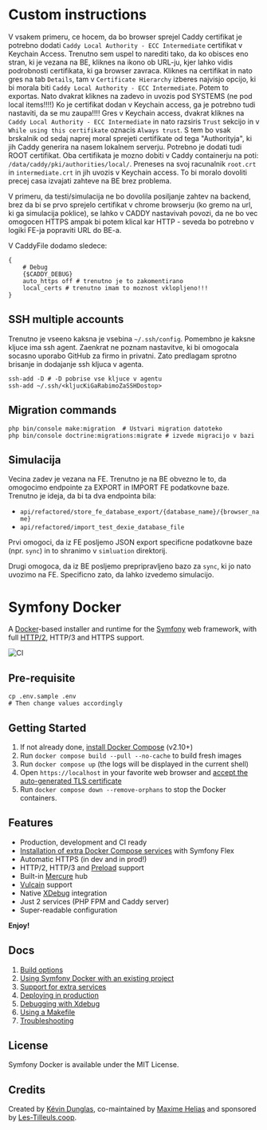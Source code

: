 # Custom instructions

V vsakem primeru, ce hocem, da bo browser sprejel Caddy certifikat je potrebno dodati `Caddy Local Authority - ECC Intermediate`
certifikat v Keychain Access. Trenutno sem uspel to narediti tako, da ko obisces eno stran, ki je vezana na BE,
kliknes na ikono ob URL-ju, kjer lahko vidis podrobnosti certifikata, ki ga browser zavraca.
Kliknes na certifikat in nato gres na tab `Details`, tam v `Certificate Hierarchy` izberes najvisjo opcijo, ki bi morala
biti `Caddy Local Authority - ECC Intermediate`. Potem to exportas. Nato dvakrat kliknes na zadevo in uvozis pod SYSTEMS (ne pod local items!!!!)
Ko je certifikat dodan v Keychain access, ga je potrebno tudi nastaviti, da se mu zaupa!!!!
Gres v Keychain access, dvakrat kliknes na `Caddy Local Authority - ECC Intermediate` in nato razsiris
`Trust` sekcijo in v `While using this certifikate` oznacis `Always trust`. S tem bo vsak brskalnik od sedaj naprej
moral sprejeti certifikate od tega "Authorityja", ki jih Caddy generira na nasem lokalnem serverju.
Potrebno je dodati tudi ROOT certifikat. Oba certifikata je mozno dobiti v Caddy containerju na poti:
`/data/caddy/pki/authorities/local/`. Preneses na svoj racunalnik `root.crt` in `intermediate.crt` in jih uvozis
v Keychain access. To bi moralo dovoliti precej casa izvajati zahteve na BE brez problema.

V primeru, da testi/simulacija ne bo dovolila posiljanje zahtev na backend, brez da bi se prvo sprejelo certifikat v 
chrome browserju (ko gremo na url, ki ga simulacija poklice), se lahko v CADDY nastavivah povozi, da ne bo vec
omogocen HTTPS ampak bi potem klical kar HTTP - seveda bo potrebno v logiki FE-ja popraviti URL do BE-a.

V CaddyFile dodamo sledece:
```
{
    # Debug
    {$CADDY_DEBUG}
    auto_https off # trenutno je to zakomentirano
    local_certs # trenutno imam to moznost vklopljeno!!!
}
```

## SSH multiple accounts
Trenutno je vseeno kaksna je vsebina `~/.ssh/config`. Pomembno je kaksne kljuce ima ssh agent. Zaenkrat ne poznam
nastavitve, ki bi omogocala socasno uporabo GitHub za firmo in privatni. Zato predlagam sprotno brisanje in dodajanje
ssh kljuca v agenta.

```
ssh-add -D # -D pobrise vse kljuce v agentu
ssh-add ~/.ssh/<kljucKiGaRabimoZaSSHDostop>
```

## Migration commands
```
php bin/console make:migration  # Ustvari migration datoteko
php bin/console doctrine:migrations:migrate # izvede migracijo v bazi
```

## Simulacija
Vecina zadev je vezana na FE. Trenutno je na BE obvezno le to, da omogocimo endpointe za EXPORT in IMPORT FE podatkovne baze.
Trenutno je ideja, da bi ta dva endpointa bila:

* `api/refactored/store_fe_database_export/{database_name}/{browser_name}`
* `api/refactored/import_test_dexie_database_file`

Prvi omogoci, da iz FE posljemo JSON export specificne podatkovne baze (npr. `sync`) in to shranimo v `simluation`
direktorij.

Drugi omogoca, da iz BE posljemo prepripravljeno bazo za `sync`, ki jo nato uvozimo na FE. Specificno zato, da lahko izvedemo simulacijo.


# Symfony Docker

A [Docker](https://www.docker.com/)-based installer and runtime for the [Symfony](https://symfony.com) web framework, with full [HTTP/2](https://symfony.com/doc/current/weblink.html), HTTP/3 and HTTPS support.

![CI](https://github.com/dunglas/symfony-docker/workflows/CI/badge.svg)

## Pre-requisite
```shell
cp .env.sample .env
# Then change values accordingly
```

## Getting Started

1. If not already done, [install Docker Compose](https://docs.docker.com/compose/install/) (v2.10+)
2. Run `docker compose build --pull --no-cache` to build fresh images
3. Run `docker compose up` (the logs will be displayed in the current shell)
4. Open `https://localhost` in your favorite web browser and [accept the auto-generated TLS certificate](https://stackoverflow.com/a/15076602/1352334)
5. Run `docker compose down --remove-orphans` to stop the Docker containers.

## Features

* Production, development and CI ready
* [Installation of extra Docker Compose services](docs/extra-services.md) with Symfony Flex
* Automatic HTTPS (in dev and in prod!)
* HTTP/2, HTTP/3 and [Preload](https://symfony.com/doc/current/web_link.html) support
* Built-in [Mercure](https://symfony.com/doc/current/mercure.html) hub
* [Vulcain](https://vulcain.rocks) support
* Native [XDebug](docs/xdebug.md) integration
* Just 2 services (PHP FPM and Caddy server)
* Super-readable configuration

**Enjoy!**

## Docs

1. [Build options](docs/build.md)
2. [Using Symfony Docker with an existing project](docs/existing-project.md)
3. [Support for extra services](docs/extra-services.md)
4. [Deploying in production](docs/production.md)
5. [Debugging with Xdebug](docs/xdebug.md)
6. [Using a Makefile](docs/makefile.md)
7. [Troubleshooting](docs/troubleshooting.md)

## License

Symfony Docker is available under the MIT License.

## Credits

Created by [Kévin Dunglas](https://dunglas.fr), co-maintained by [Maxime Helias](https://twitter.com/maxhelias) and sponsored by [Les-Tilleuls.coop](https://les-tilleuls.coop).
